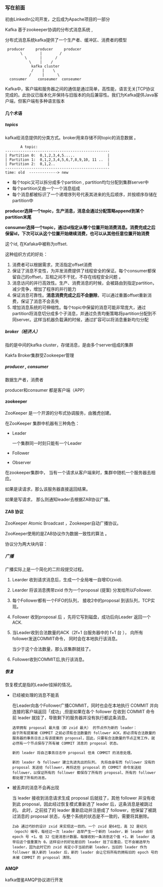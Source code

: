 ### 写在前面

初由LinkedIn公司开发，之后成为Apache项目的一部分 

Kafka 基于zookeeper协调的分布式消息系统 ,



分布式消息系统kafka提供了一个生产者、缓冲区、消费者的模型 

```
 producer     producer     producer
	   \	    |	     /
	     \	    |	   /
	       \	|	 /
	    	kafka cluster
	    	/    |    \
	       /     |	    \
  consumer     conseumer  conseumer
```

Kafka中，客户端和服务器之间的通信是通过简单，高性能，语言无关[TCP协议完成的。此协议已版本化并保持与旧版本的向后兼容性。我们为Kafka提供Java客户端，但客户端有多种语言版本



#### 几个术语

##### topics

kafka给消息提供的分类方式。broker用来存储不同topic的消息数据 。

```
       A topic:
------------------------------------------------
| Partition 0:  0,1,2,3,4,5.....               |
| Partition 1:  0,1,2,3,4,5,6,7,8,9,10, 11 ..  |
| Partition 2:  0,1,2..                        |
------------------------------------------------
time: old  -------------> new
```

* 每个topic又可以拆分成多个partition , partition均匀分配到集群server中 
* 每个partition又由一个一个消息组成 
* 每个消息都被标识了一个递增序列号代表其进来的先后顺序，并按顺序存储在partition中 



**producer选择一个topic，生产消息，消息会通过分配策略append到某个partition末尾** 

**consumer选择一个topic，通过id指定从哪个位置开始消费消息。消费完成之后保留id，下次可以从这个位置开始继续消费，也可以从其他任意位置开始消费** 

这个id, 在Kafaka中被称为offset.



这种组织方式的好处：

1. 消费者可以根据需求，灵活指定offset消费
2. 保证了消息不变性，为并发消费提供了线程安全的保证。每个consumer都保留自己的offset，互相之间不干扰，不存在线程安全问题 。
3. 消息访问的并行高效性。生产、消费消息的时候，会被路由到指定partition，减少竞争，增加了程序的并行能力 
4. 保证消息可靠性。**消息消费完成之后不会删除**，可以通过重置offset重新消费，保证了消息不会丢失 
5. 增加消息系统的可伸缩性。每个topic中保留的消息可能非常庞大，通过partition将消息切分成多个子消息，并通过负责均衡策略将partition分配到不同server。这样当机器负载满的时候，通过扩容可以将消息重新均匀分配 



##### broker（经济人）

指的是中间的kafka cluster，存储消息，是由多个server组成的集群 

Kakfa Broker集群受Zookeeper管理 



##### producer , consumer

数据生产者，消费者

producer和consumer 都是客户端（APP）



#### zookeeper

ZooKeeper 是一个开源的分布式协调服务，由雅虎创建。

在ZooKeeper 集群中机器有三种角色：

* Leader

  一个集群同一时刻只能有一个Leader

* Follower

* Observer



在zookeeper集群中， 当有一个请求从客户端来时，集群中随机一个服务器去相应。

如果是读请求，那么该服务器直接返回结果。

如果是写请求， 那么则通知leader去根据ZAB协议广播。



#### ZAB 协议

ZooKeeper Atomic Broadcast ，Zookeeper自动广播协议。

 ZooKeeper使用的是ZAB协议作为数据一致性的算法 。

协议分为两大块内容：

##### 广播

广播实际上是一个简化的二阶段提交过程。

1. Learder 收到请求消息后，生成一个全局唯一自增ID(zxid).

2. Learder 将该消息携带zxid 作为一个proposal (提案) 分发给所以Follower.

3. 每个Follower都有一个FIFO的队列， 接收2中的proposal 到该队列，TCP实现。

4. Follower 收到proposal 后 ，先将它写到磁盘，成功后向Leader 返回一个ACK.

5. 当Leader收到合法数量的ACK（2f+1 台服务器中的 f+1 台 ）， 向所有follower发送COMMIT命令， 同时会在本地执行该消息。

   当少于这个合法数量，那么该集群就挂了。

6. Follower收到COMMIT后,执行该消息。



##### 恢复

恢复模式是指的Leader挂掉的情况。

* 已经被处理的消息不能丢

  在Leader向各个Follower广播COMMIT，同时也会在本地执行 COMMIT 并向连接的客户端返回「成功」,但是如果在各个 follower 在收到 COMMIT 命令前 leader 就挂了，导致剩下的服务器并没有执行都这条消息。 

  ```
  选举拥有 proposal 最大值（即 zxid 最大） 的节点作为新的 leader：
  由于所有提案被 COMMIT 之前必须有合法数量的 follower ACK，即必须有合法数量的服务器的事务日志上有该提案的 proposal，因此，只要有合法数量的节点正常工作，就必然有一个节点保存了所有被 COMMIT 消息的 proposal 状态。
  
  新的 leader 将自己事务日志中 proposal 但未 COMMIT 的消息处理。
  
  新的 leader 与 follower 建立先进先出的队列， 先将自身有而 follower 没有的 proposal 发送给 follower，再将这些 proposal 的 COMMIT 命令发送给 follower，以保证所有的 follower 都保存了所有的 proposal、所有的 follower 都处理了所有的消息。
  ```

  

* 被丢弃的消息不会再出现

  当 leader 接收到消息请求生成 proposal 后就挂了，其他 follower 并没有收到此 proposal，因此经过恢复模式重新选了 leader 后，这条消息是被跳过的。 此时，之前挂了的 leader 重新启动并注册成了 follower，他保留了被跳过消息的 proposal 状态，与整个系统的状态是不一致的，需要将其删除。

   ```
  Zab 通过巧妙的设计 zxid 来实现这一目的。一个 zxid 是64位，高 32 是纪元（epoch）编号，每经过一次 leader 选举产生一个新的 leader，新 leader 会将 epoch 号 +1。低 32 位是消息计数器，每接收到一条消息这个值 +1，新 leader 选举后这个值重置为 0。这样设计的好处是旧的 leader 挂了后重启，它不会被选举为 leader，因为此时它的 zxid 肯定小于当前的新 leader。当旧的 leader 作为 follower 接入新的 leader 后，新的 leader 会让它将所有的拥有旧的 epoch 号的未被 COMMIT 的 proposal 清除。
   ```

  





#### AMQP

kafka借鉴AMQP协议进行开发 